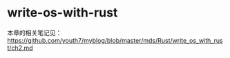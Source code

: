 # write-os-with-rust
本章的相关笔记见：https://github.com/youth7/myblog/blob/master/mds/Rust/write_os_with_rust/ch2.md

